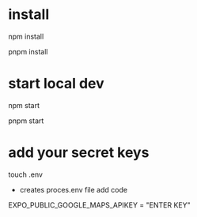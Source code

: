 # install 
npm install

pnpm install

# start local dev
npm start

pnpm start 

# add your secret keys

touch .env
- creates proces.env file
add code

EXPO_PUBLIC_GOOGLE_MAPS_APIKEY = "ENTER KEY"